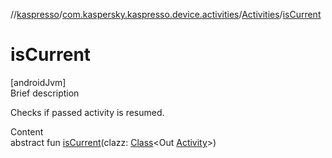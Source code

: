 //[kaspresso](../../index.md)/[com.kaspersky.kaspresso.device.activities](../index.md)/[Activities](index.md)/[isCurrent](is-current.md)



# isCurrent  
[androidJvm]  
Brief description  


Checks if passed activity is resumed.

  
Content  
abstract fun [isCurrent](is-current.md)(clazz: [Class](https://docs.oracle.com/javase/8/docs/api/java/lang/Class.html)<Out [Activity](https://developer.android.com/reference/kotlin/android/app/Activity.html)>)  



